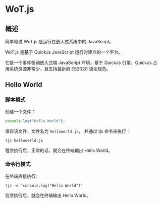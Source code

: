 # WoT.js

## 概述

简单地说 WoT.js 是运行在嵌入式系统中的 JavaScript。

WoT.js 是基于 QuickJs JavaScript 运行时建立的一个平台。

它是一个事件驱动嵌入式端 JavaScript 环境，基于 QuickJs 引擎。QuickJs 占用系统资源非常少，且支持最新的 ES2020 语法规范。

## Hello World

### 脚本模式

创建一个文件：

```js
console.log("Hello World");
```

保存该文件，文件名为 `helloworld.js`， 并通过 tjs 命令来执行：

```shell
tjs helloworld.js
```

程序执行后，正常的话，就会在终端输出 Hello World。

### 命令行模式

在终端直接执行:

```shell
tjs -e 'console.log("Hello World")'
```

程序执行后，就会在终端输出 Hello World。
